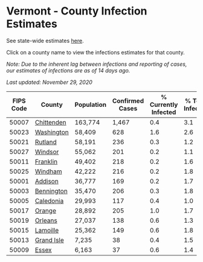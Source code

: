 # Vermont - County Infection Estimates

See state-wide estimates [here](/infections/us-vt).

Click on a county name to view the infections estimates for that county.

*Note: Due to the inherent lag between infections and reporting of cases, our estimates of infections are as of 14 days ago.*

*Last updated: November 29, 2020*

|   FIPS Code |                   County |   Population |   Confirmed Cases |   % Currently Infected |   % Total Infected |
|-------------|--------------------------|--------------|-------------------|------------------------|--------------------|
|       50007 | [Chittenden](chittenden) |      163,774 |             1,467 |                    0.4 |                3.1 |
|       50023 | [Washington](washington) |       58,409 |               628 |                    1.6 |                2.6 |
|       50021 |       [Rutland](rutland) |       58,191 |               236 |                    0.3 |                1.2 |
|       50027 |       [Windsor](windsor) |       55,062 |               201 |                    0.2 |                1.1 |
|       50011 |     [Franklin](franklin) |       49,402 |               218 |                    0.2 |                1.6 |
|       50025 |       [Windham](windham) |       42,222 |               216 |                    0.2 |                1.8 |
|       50001 |       [Addison](addison) |       36,777 |               169 |                    0.2 |                1.7 |
|       50003 | [Bennington](bennington) |       35,470 |               206 |                    0.3 |                1.8 |
|       50005 |   [Caledonia](caledonia) |       29,993 |               117 |                    0.4 |                1.0 |
|       50017 |         [Orange](orange) |       28,892 |               205 |                    1.0 |                1.7 |
|       50019 |       [Orleans](orleans) |       27,037 |               138 |                    0.6 |                1.3 |
|       50015 |     [Lamoille](lamoille) |       25,362 |               149 |                    0.6 |                1.8 |
|       50013 | [Grand Isle](grand-isle) |        7,235 |                38 |                    0.4 |                1.5 |
|       50009 |           [Essex](essex) |        6,163 |                37 |                    0.6 |                1.4 |
